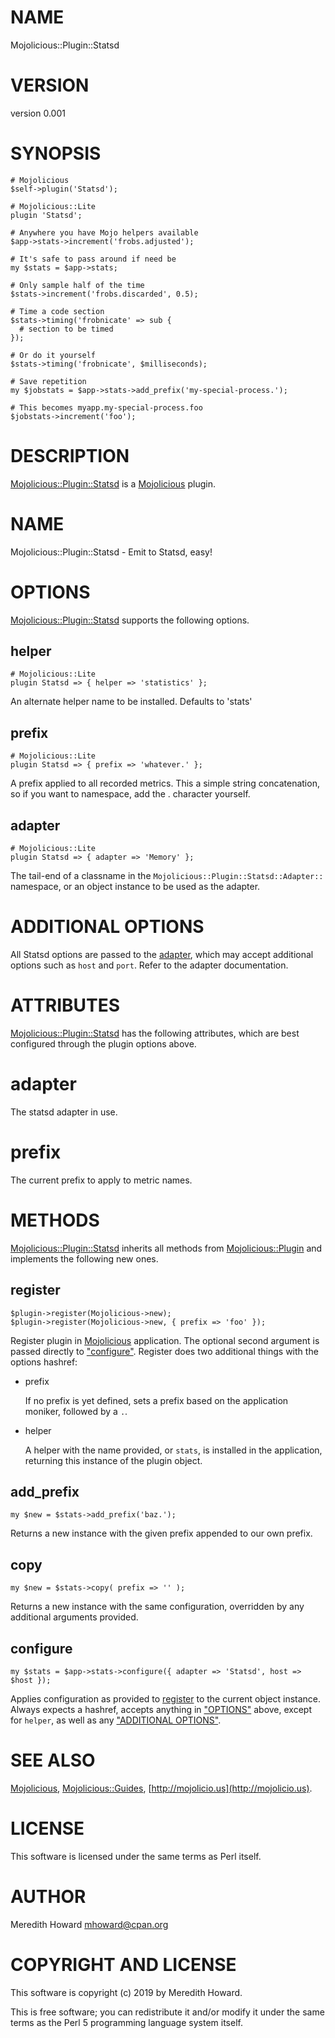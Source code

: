 # NAME

Mojolicious::Plugin::Statsd

# VERSION

version 0.001

# SYNOPSIS

    # Mojolicious
    $self->plugin('Statsd');

    # Mojolicious::Lite
    plugin 'Statsd';

    # Anywhere you have Mojo helpers available
    $app->stats->increment('frobs.adjusted');

    # It's safe to pass around if need be
    my $stats = $app->stats;

    # Only sample half of the time
    $stats->increment('frobs.discarded', 0.5);

    # Time a code section
    $stats->timing('frobnicate' => sub {
      # section to be timed
    });

    # Or do it yourself
    $stats->timing('frobnicate', $milliseconds);

    # Save repetition
    my $jobstats = $app->stats->add_prefix('my-special-process.');

    # This becomes myapp.my-special-process.foo
    $jobstats->increment('foo');

# DESCRIPTION

[Mojolicious::Plugin::Statsd](https://metacpan.org/pod/Mojolicious::Plugin::Statsd) is a [Mojolicious](https://metacpan.org/pod/Mojolicious) plugin.

# NAME

Mojolicious::Plugin::Statsd - Emit to Statsd, easy!

# OPTIONS

[Mojolicious::Plugin::Statsd](https://metacpan.org/pod/Mojolicious::Plugin::Statsd) supports the following options.

## helper

    # Mojolicious::Lite
    plugin Statsd => { helper => 'statistics' };

An alternate helper name to be installed. Defaults to 'stats'

## prefix

    # Mojolicious::Lite
    plugin Statsd => { prefix => 'whatever.' };

A prefix applied to all recorded metrics. This a simple string concatenation,
so if you want to namespace, add the . character yourself.

## adapter

    # Mojolicious::Lite
    plugin Statsd => { adapter => 'Memory' };

The tail-end of a classname in the `Mojolicious::Plugin::Statsd::Adapter::`
namespace, or an object instance to be used as the adapter.

# ADDITIONAL OPTIONS

All Statsd options are passed to the [adapter](https://metacpan.org/pod/adapter), which may accept additional
options such as `host` and `port`.  Refer to the adapter documentation.

# ATTRIBUTES

[Mojolicious::Plugin::Statsd](https://metacpan.org/pod/Mojolicious::Plugin::Statsd) has the following attributes, which are best
configured through the plugin options above.

# adapter

The statsd adapter in use.

# prefix

The current prefix to apply to metric names.

# METHODS

[Mojolicious::Plugin::Statsd](https://metacpan.org/pod/Mojolicious::Plugin::Statsd) inherits all methods from
[Mojolicious::Plugin](https://metacpan.org/pod/Mojolicious::Plugin) and implements the following new ones.

## register

    $plugin->register(Mojolicious->new);
    $plugin->register(Mojolicious->new, { prefix => 'foo' });

Register plugin in [Mojolicious](https://metacpan.org/pod/Mojolicious) application. The optional second argument is
passed directly to ["configure"](#configure).  Register does two additional things with the
options hashref:

- prefix

    If no prefix is yet defined, sets a prefix based on the application moniker,
    followed by a `.`.

- helper

    A helper with the name provided, or `stats`, is installed in the application,
    returning this instance of the plugin object.

## add\_prefix

    my $new = $stats->add_prefix('baz.');

Returns a new instance with the given prefix appended to our own prefix.

## copy

    my $new = $stats->copy( prefix => '' );

Returns a new instance with the same configuration, overridden by any
additional arguments provided.

## configure

    my $stats = $app->stats->configure({ adapter => 'Statsd', host => $host });

Applies configuration as provided to [register](https://metacpan.org/pod/register) to the current object
instance.  Always expects a hashref, accepts anything in ["OPTIONS"](#options) above,
except for `helper`, as well as any ["ADDITIONAL OPTIONS"](#additional-options).

# SEE ALSO

[Mojolicious](https://metacpan.org/pod/Mojolicious), [Mojolicious::Guides](https://metacpan.org/pod/Mojolicious::Guides), [http://mojolicio.us](http://mojolicio.us).

# LICENSE

This software is licensed under the same terms as Perl itself.

# AUTHOR

Meredith Howard <mhoward@cpan.org>

# COPYRIGHT AND LICENSE

This software is copyright (c) 2019 by Meredith Howard.

This is free software; you can redistribute it and/or modify it under
the same terms as the Perl 5 programming language system itself.
